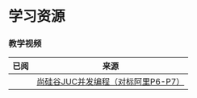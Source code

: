 # 学习资源

### 教学视频

| 已阅  | 来源                                                                   |
|-----|----------------------------------------------------------------------|
|     | [尚硅谷JUC并发编程（对标阿里P6-P7）](https://www.bilibili.com/video/BV1ar4y1x727) |

